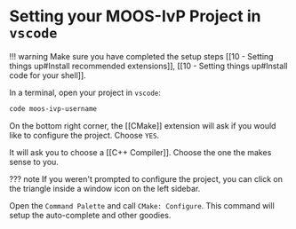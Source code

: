 # Setting your MOOS-IvP Project in `vscode`
!!! warning
	Make sure you have completed the setup steps [[10 - Setting things up#Install recommended extensions]], [[10 - Setting things up#Install code for your shell]].

In a terminal, open your project in `vscode`:
```bash
code moos-ivp-username
```

On the bottom right corner, the [[CMake]] extension will ask if you would like to configure the project. 
Choose `YES`.

It will ask you to choose a [[C++ Compiler]]. 
Choose the one the makes sense to you.

??? note
	If you weren't prompted to configure the project, you can click on the triangle inside a window icon on the left sidebar.

Open the `Command Palette` and call `CMake: Configure`.
This command will setup the auto-complete and other goodies.

